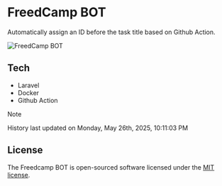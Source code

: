 # FreedCamp BOT

Automatically assign an ID before the task title based on Github Action.

![FreedCamp BOT](https://repository-images.githubusercontent.com/737932867/7d34798b-2680-471c-b089-a78a718d3d6a)

## Tech

- Laravel
- Docker
- Github Action

> [!NOTE]  
> History last updated on Monday, May 26th, 2025, 10:11:03 PM

## License

The Freedcamp BOT is open-sourced software licensed under the [MIT license](https://opensource.org/licenses/MIT).
